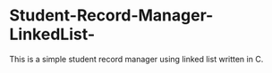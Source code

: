 # Student-Record-Manager-LinkedList-
This is a simple student record manager using linked list written in C.
